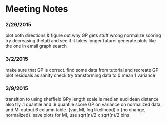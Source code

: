Meeting Notes
=============

### 2/26/2015
plot both directions & figure out why GP gets stuff wrong
normalize scoring
try decreasing theta0 and see if it takes longer
future:
generate plots like the one in email
graph search

### 3/2/2015
make sure that GP is correct. find some data from tutorial and recreate GP
plot residuals as sanity check
try transforming data to 0 mean 1 variance

### 3/9/2015
transition to using sheffield GPy
length scale is median euclidean distance
also try .1 quantile and .9 quantile
score GP on variance on normalized data, and MI
output 6 column table. {var, MI, log likelihood} x {no change, normalized}. save plots
for MI, use sqrt(n)/2 x sqrt(n)/2 bins

